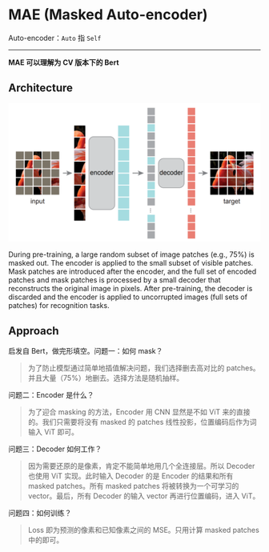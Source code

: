 # MAE (Masked Auto-encoder)

Auto-encoder：`Auto` 指 `Self`

---

**MAE 可以理解为 CV 版本下的 Bert**

## Architecture

![](mae-architecture.png)

During pre-training, a large random subset of image patches (e.g., 75%) is masked out. The encoder is applied to the small subset of visible patches. Mask patches are introduced after the encoder, and the full set of encoded patches and mask patches is processed by a small decoder that reconstructs the original image in pixels. After pre-training, the decoder is discarded and the encoder is applied to uncorrupted images (full sets of patches) for recognition tasks.

## Approach

启发自 Bert，做完形填空。问题一：如何 mask？

> 为了防止模型通过简单地插值解决问题，我们选择删去高对比的 patches。并且大量（75%）地删去。选择方法是随机抽样。

问题二：Encoder 是什么？

> 为了迎合 masking 的方法，Encoder 用 CNN 显然是不如 ViT 来的直接的。我们只需要将没有 masked 的 patches 线性投影，位置编码后作为词输入 ViT 即可。

问题三：Decoder 如何工作？

> 因为需要还原的是像素，肯定不能简单地用几个全连接层。所以 Decoder 也使用 ViT 实现。此时输入 Decoder 的是 Encoder 的结果和所有 masked patches。所有 masked patches 将被转换为一个可学习的 vector。最后，所有 Decoder 的输入 vector 再进行位置编码，进入 ViT。

问题四：如何训练？

> Loss 即为预测的像素和已知像素之间的 MSE。只用计算 masked patches 中的即可。
